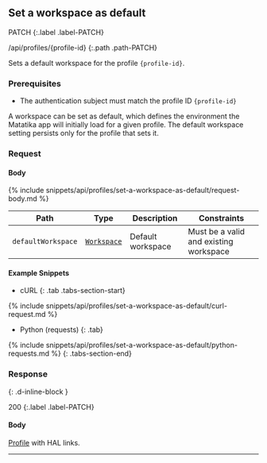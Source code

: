 ## Set a workspace as default

PATCH
{:.label .label-PATCH}

/api/profiles/{profile-id}
{:.path .path-PATCH}

Sets a default workspace for the profile `{profile-id}`.

### Prerequisites

- The authentication subject must match the profile ID `{profile-id}`

A workspace can be set as default, which defines the environment the Matatika app will initially load for a given profile. The default workspace setting persists only for the profile that sets it.

### Request

#### Body

{% include snippets/api/profiles/set-a-workspace-as-default/request-body.md %}

Path | Type | Description | Constraints
---- | ---- | ----------- | -----------
`defaultWorkspace` | [`Workspace`](workspaces#workspace) | Default workspace | Must be a valid and existing workspace

#### Example Snippets
- cURL
{: .tab .tabs-section-start}

{% include snippets/api/profiles/set-a-workspace-as-default/curl-request.md %}

- Python (requests)
{: .tab}

{% include snippets/api/profiles/set-a-workspace-as-default/python-requests.md %}
{: .tabs-section-end}

### Response
{: .d-inline-block }

200
{:.label .label-PATCH}

#### Body

[Profile](#profile) with HAL links.

---
